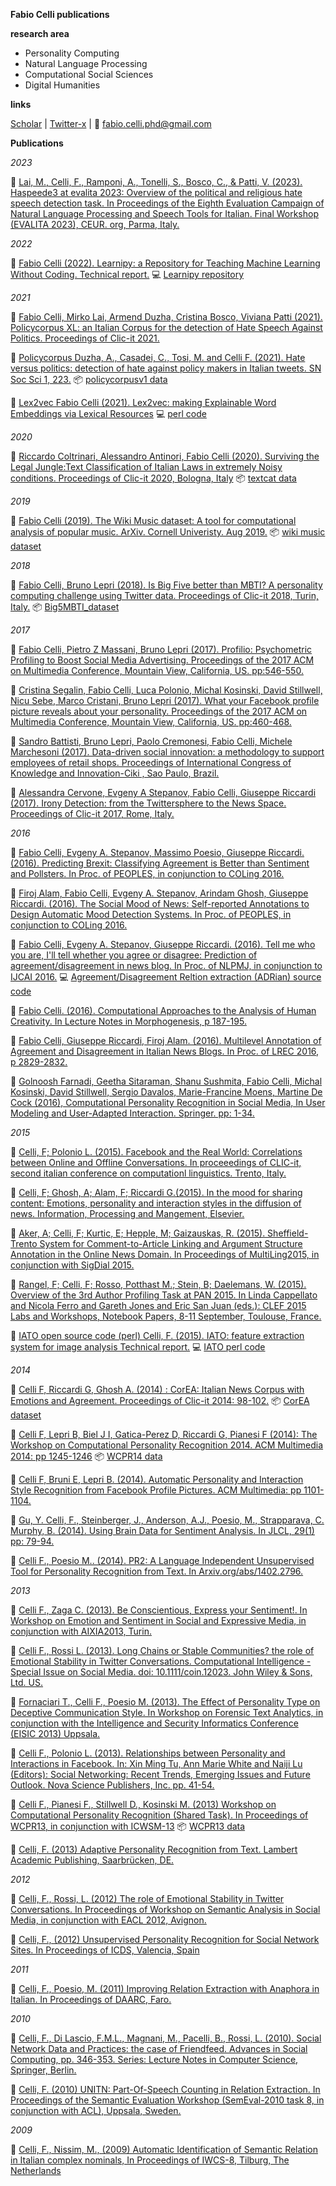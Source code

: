 **Fabio Celli publications**

**research area**
- Personality Computing
- Natural Language Processing
- Computational Social Sciences
- Digital Humanities

**links**

[Scholar](https://scholar.google.it/citations?user=ByZnr0sAAAAJ&hl=it) | [Twitter-x](https://twitter.com/facells) | 📧 fabio.celli.phd@gmail.com


**Publications**

*2023*

 📄 [Lai, M., Celli, F., Ramponi, A., Tonelli, S., Bosco, C., & Patti, V. (2023). Haspeede3 at evalita 2023: Overview of the political and religious hate speech detection task. In Proceedings of the Eighth Evaluation Campaign of Natural Language Processing and Speech Tools for Italian. Final Workshop (EVALITA 2023), CEUR. org, Parma, Italy.](https://github.com/facells/fabio-celli-publications/blob/main/docs/2023_lai-al_haspeede3@evalita.pdf)

*2022*

 📄 [Fabio Celli (2022). Learnipy: a Repository for Teaching Machine Learning Without Coding. Technical report.](https://github.com/facells/fabio-celli-publications/blob/main/docs/2022_learnipy_techreport.pdf) 💻 [Learnipy repository](https://github.com/facells/learnipy)

*2021*

 📄 [Fabio Celli, Mirko Lai, Armend Duzha, Cristina Bosco, Viviana Patti (2021). Policycorpus XL: an Italian Corpus for the detection of Hate Speech Against Politics. Proceedings of Clic-it 2021.](https://github.com/facells/publications/blob/main/docs/2021_policycorpusxl@clicit21.pdf)

 📄 [Policycorpus  Duzha, A., Casadei, C., Tosi, M. and Celli F. (2021). Hate versus politics: detection of hate against policy makers in Italian tweets. SN Soc Sci 1, 223.](https://github.com/facells/fabio-celli-publications/blob/main/docs/2021_duzha-al_hate-politics.pdf) 📦 [policycorpusv1 data](https://github.com/facells/fabio-celli-publications/blob/main/docs/policycorpus.zip)

 📄 [Lex2vec  Fabio Celli (2021). Lex2vec: making Explainable Word Embeddings via Lexical Resources](https://github.com/facells/fabio-celli-publications/blob/main/docs/2021_lex2vec.pdf) 💻 [perl code](https://github.com/facells/fabio-celli-publications/blob/main/docs/lex2vec.zip)

*2020*

 📄 [Riccardo Coltrinari, Alessandro Antinori, Fabio Celli (2020). Surviving the Legal Jungle:Text Classification of Italian Laws in extremely Noisy conditions. Proceedings of Clic-it 2020, Bologna, Italy](https://github.com/facells/fabio-celli-publications/blob/main/docs/2020_textCat@clicit20.pdf) 📦 [textcat data](https://github.com/facells/fabio-celli-publications/blob/main/docs/textcat_data.zip)

*2019*

 📄 [Fabio Celli (2019). The Wiki Music dataset: A tool for computational analysis of popular music. ArXiv. Cornell Univeristy. Aug 2019.](https://github.com/facells/fabio-celli-publications/blob/main/docs/2019_celli_musicdataset.pdf) 📦 [wiki music dataset](https://github.com/facells/fabio-celli-publications/blob/main/docs/wiki-music-dataset-v1.zip)

*2018*

 📄 [Fabio Celli, Bruno Lepri (2018). Is Big Five better than MBTI? A personality computing challenge using Twitter data. Proceedings of Clic-it 2018, Turin, Italy.](https://github.com/facells/fabio-celli-publications/blob/main/docs/2018_big5mbti_clicit18.pdf) 📦 [Big5MBTI_dataset ](https://github.com/facells/fabio-celli-publications/blob/main/docs/big5mbti_data.zip)

*2017*

 📄 [Fabio Celli, Pietro Z Massani, Bruno Lepri (2017). Profilio: Psychometric Profiling to Boost Social Media Advertising. Proceedings of the 2017 ACM on Multimedia Conference, Mountain View, California, US. pp:546-550.](https://github.com/facells/fabio-celli-publications/blob/main/docs/2017-fc-al-profilio-paperACMMM17.pdf)
 
 📄 [Cristina Segalin, Fabio Celli, Luca Polonio, Michal Kosinski, David Stillwell, Nicu Sebe, Marco Cristani, Bruno Lepri (2017). What your Facebook profile picture reveals about your personality. Proceedings of the 2017 ACM on Multimedia Conference, Mountain View, California, US. pp:460-468.](2017-segalin-al_personality-facebook-pictures-ACMMM.pdf)
 
 📄 [Sandro Battisti, Bruno Lepri, Paolo Cremonesi, Fabio Celli, Michele Marchesoni (2017). Data-driven social innovation: a methodology to support employees of retail shops. Proceedings of International Congress of Knowledge and Innovation-Ciki , Sao Paulo, Brazil.](https://github.com/facells/fabio-celli-publications/blob/main/docs/2017-sb-al-sabre-ciki.pdf)
 
 📄 [Alessandra Cervone, Evgeny A Stepanov, Fabio Celli, Giuseppe Riccardi (2017). Irony Detection: from the Twittersphere to the News Space. Proceedings of Clic-it 2017, Rome, Italy.](https://github.com/facells/fabio-celli-publications/blob/main/docs/2017ac-al-IronyDetection@clicit.pdf)

*2016*

 📄 [Fabio Celli, Evgeny A. Stepanov, Massimo Poesio, Giuseppe Riccardi. (2016). Predicting Brexit: Classifying Agreement is Better than Sentiment and Pollsters. In Proc. of PEOPLES, in conjunction to COLing 2016.](https://github.com/facells/fabio-celli-publications/blob/main/docs/2016_brexit@peoples16.pdf)
 
 📄 [Firoj Alam, Fabio Celli, Evgeny A. Stepanov, Arindam Ghosh, Giuseppe Riccardi. (2016). The Social Mood of News: Self-reported Annotations to Design Automatic Mood Detection Systems. In Proc. of PEOPLES, in conjunction to COLing 2016.](https://github.com/facells/fabio-celli-publications/blob/main/docs/2016_social-mood-news@peoples16.pdf)
 
 📄 [Fabio Celli, Evgeny A. Stepanov, Giuseppe Riccardi. (2016). Tell me who you are, I'll tell whether you agree or disagree: Prediction of agreement/disagreement in news blog. In Proc. of NLPMJ, in conjunction to IJCAI 2016.](2016_fc-al_agree@NLPMJ.pdf) 💻 [Agreement/Disagreement Reltion extraction (ADRian) source code](https://github.com/facells/fabio-celli-publications/blob/main/docs/adrian1.zip)
 
 📄 [Fabio Celli. (2016). Computational Approaches to the Analysis of Human Creativity. In Lecture Notes in Morphogenesis, p 187-195.](2016_creativity@LNiM.pdf)
 
 📄 [Fabio Celli, Giuseppe Riccardi, Firoj Alam. (2016). Multilevel Annotation of Agreement and Disagreement in Italian News Blogs. In Proc. of LREC 2016, p 2829-2832.](https://github.com/facells/fabio-celli-publications/blob/main/docs/2016_celli-al_agree-disagree-multilevel.pdf) 
 
 📄 [Golnoosh Farnadi, Geetha Sitaraman, Shanu Sushmita, Fabio Celli, Michal Kosinski, David Stillwell, Sergio Davalos, Marie-Francine Moens, Martine De Cock (2016), Computational Personality Recognition in Social Media, In User Modeling and User-Adapted Interaction. Springer. pp: 1-34.](2016_farnadi-al_personality-social@UMUAI.pdf)

*2015*

 📄 [Celli, F; Polonio L. (2015). Facebook and the Real World: Correlations between Online and Offline Conversations. In proceeedings of CLIC-it, second italian conference on computationl linguistics. Trento, Italy.](https://github.com/facells/fabio-celli-publications/blob/main/docs/2015-fb-rw@clicit-cameraready.pdf)
 
 📄 [Celli, F; Ghosh, A; Alam, F; Riccardi G.(2015). In the mood for sharing content: Emotions, personality and interaction styles in the diffusion of news. Information, Processing and Mangement, Elsevier.](https://github.com/facells/fabio-celli-publications/blob/main/docs/2016_mood-diffusion@ipm.pdf)
 
 📄 [Aker, A; Celli, F; Kurtic, E; Hepple, M; Gaizauskas, R. (2015). Sheffield-Trento System for Comment-to-Article Linking and Argument Structure Annotation in the Online News Domain. In Proceedings of MultiLing2015, in conjunction with SigDial 2015.](https://github.com/facells/fabio-celli-publications/blob/main/docs/2015-trento-sheffield@multiling.pdf)
 
 📄 [Rangel, F; Celli, F; Rosso, Potthast M.; Stein, B; Daelemans, W. (2015). Overview of the 3rd Author Profiling Task at PAN 2015. In Linda Cappellato and Nicola Ferro and Gareth Jones and Eric San Juan (eds.): CLEF 2015 Labs and Workshops, Notebook Papers, 8-11 September, Toulouse, France.](2015-pan@clef.pdf)
 
 📄 [IATO open source code (perl)  Celli, F. (2015). IATO: feature extraction system for image analysis Technical report.](https://github.com/facells/fabio-celli-publications/blob/main/docs/2015-iato@techreport.pdf) 💻 [IATO perl code](https://github.com/facells/fabio-celli-publications/blob/main/docs/iato1.zip)

*2014*

 📄 [Celli F, Riccardi G, Ghosh A. (2014) : CorEA: Italian News Corpus with Emotions and Agreement. Proceedings of Clic-it 2014: 98-102.](https://github.com/facells/fabio-celli-publications/blob/main/docs/2014-corea@clicit.pdf) 📦 [CorEA dataset](https://github.com/facells/fabio-celli-publications/blob/main/docs/CorEA.v2-final.zip)
 
 📄 [Celli F, Lepri B, Biel J I, Gatica-Perez D, Riccardi G, Pianesi F (2014): The Workshop on Computational Personality Recognition 2014. ACM Multimedia 2014: pp 1245-1246](https://github.com/facells/fabio-celli-publications/blob/main/docs/2014_wcpr-celli.pdf) 📦 [WCPR14 data](wcpr14_data.zip)
 
 📄 [Celli F, Bruni E, Lepri B. (2014). Automatic Personality and Interaction Style Recognition from Facebook Profile Pictures. ACM Multimedia: pp 1101-1104.](https://github.com/facells/fabio-celli-publications/blob/main/docs/2014celli-al@acmmm.pdf)
 
 📄 [Gu, Y. Celli, F., Steinberger, J., Anderson, A.J., Poesio, M., Strapparava, C. Murphy, B. (2014). Using Brain Data for Sentiment Analysis. In JLCL, 29(1) pp: 79-94.](https://github.com/facells/fabio-celli-publications/blob/main/docs/2014yg-al_brainsent@jlcl.pdf)
 
 📄 [Celli F., Poesio M.. (2014). PR2: A Language Independent Unsupervised Tool for Personality Recognition from Text. In Arxiv.org/abs/1402.2796.](https://github.com/facells/fabio-celli-publications/blob/main/docs/2014_fc_pr2@arxiv.pdf)
 

*2013*

 📄 [Celli F., Zaga C. (2013). Be Conscientious, Express your Sentiment!. In Workshop on Emotion and Sentiment in Social and Expressive Media, in conjunction with AIXIA2013, Turin.](https://github.com/facells/fabio-celli-publications/blob/main/docs/2013-fc-cz-pers-sentiment@essem.pdf)
 
 📄 [Celli F., Rossi L. (2013). Long Chains or Stable Communities? the role of Emotional Stability in Twitter Conversations. Computational Intelligence - Special Issue on Social Media.  doi: 10.1111/coin.12023. John Wiley & Sons, Ltd. US.](https://github.com/facells/fabio-celli-publications/blob/main/docs/2013fc-lr-extended@ci.pdf)
 
 📄 [Fornaciari T., Celli F., Poesio M. (2013). The Effect of Personality Type on Deceptive Communication Style. In Workshop on Forensic Text Analytics, in conjunction with the Intelligence and Security Informatics Conference (EISIC 2013) Uppsala.](https://github.com/facells/fabio-celli-publications/blob/main/docs/2013-tf-al-decep@fortan.pdf)
 
 📄 [Celli F., Polonio L. (2013). Relationships between Personality and Interactions in Facebook. In: Xin Ming Tu, Ann Marie White and Naiji Lu (Editors): Social Networking: Recent Trends, Emerging Issues and Future Outlook. Nova Science Publishers, Inc. pp. 41-54.](https://github.com/facells/fabio-celli-publications/blob/main/docs/2013-fc-lp-pr-fb-@nova.pdf)
 
 📄 [Celli F., Pianesi F., Stillwell D., Kosinski M. (2013) Workshop on Computational Personality Recognition (Shared Task). In Proceedings of WCPR13, in conjunction with ICWSM-13](https://github.com/facells/fabio-celli-publications/blob/main/docs/2013_celli_wcpr13.pdf) 📦 [WCPR13 data](https://github.com/facells/fabio-celli-publications/blob/main/docs/wcpr13_myp_final-dist.zip)
 
 📘 [Celli, F. (2013) Adaptive Personality Recognition from Text. Lambert Academic Publishing, Saarbrücken, DE.](https://www.amazon.com/Adaptive-Personality-Recognition-Fabio-Celli/dp/365935404X)

*2012*

 📄 [Celli, F., Rossi, L. (2012) The role of Emotional Stability in Twitter Conversations. In Proceedings of Workshop on Semantic Analysis in Social Media, in conjunction with EACL 2012, Avignon.](https://github.com/facells/fabio-celli-publications/blob/main/docs/2012_fc-lr_twitter-emo.pdf)
 
 📄 [Celli, F., (2012) Unsupervised Personality Recognition for Social Network Sites. In Proceedings of ICDS, Valencia, Spain](https://github.com/facells/fabio-celli-publications/blob/main/docs/2012_celli_icds.pdf)

*2011*

 📄 [Celli, F., Poesio, M. (2011) Improving Relation Extraction with Anaphora in Italian. In Proceedings of DAARC, Faro.](https://github.com/facells/fabio-celli-publications/blob/main/docs/2011_fc-mp@daarc.pdf)

*2010*

 📄 [Celli, F., Di Lascio, F.M.L., Magnani, M., Pacelli, B., Rossi, L. (2010). Social Network Data and Practices: the case of Friendfeed. Advances in Social Computing, pp. 346-353. Series: Lecture Notes in Computer Science, Springer, Berlin.](https://github.com/facells/fabio-celli-publications/blob/main/docs/2010_fc-al_sigsna_sbp.pdf)
 
 📄 [Celli, F. (2010) UNITN: Part-Of-Speech Counting in Relation Extraction. In Proceedings of the Semantic Evaluation Workshop (SemEval-2010 task 8, in conjunction with ACL), Uppsala, Sweden.](https://github.com/facells/fabio-celli-publications/blob/main/docs/2010_fc_semeval8.pdf)

*2009*

 📄 [Celli, F., Nissim, M., (2009) Automatic Identification of Semantic Relation in Italian complex nominals, In Proceedings of IWCS-8, Tilburg, The Netherlands](https://github.com/facells/fabio-celli-publications/blob/main/docs/2009_fc-mn-r-cn_iwcs.pdf)


<!---
facells/facells is a ✨ special ✨ repository because its `README.md` (this file) appears on your GitHub profile.
You can click the Preview link to take a look at your changes.
--->
